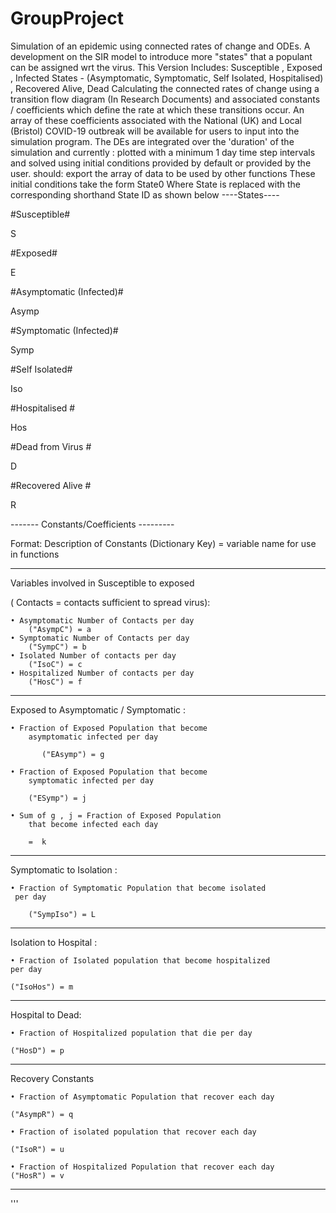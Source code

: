 # GroupProject
Simulation of an epidemic using connected rates of change and ODEs.
A development on the SIR model to introduce more "states" that a populant
can be assigned wrt the virus.
This Version Includes:
Susceptible , Exposed , Infected States - (Asymptomatic, Symptomatic, Self
Isolated, Hospitalised) , Recovered Alive, Dead
Calculating the connected rates of change using a transition flow diagram
(In Research Documents) and associated constants / coefficients which
define the rate at which these transitions occur. An array of these coefficients
associated with the National (UK) and Local (Bristol) COVID-19 outbreak
will be available for users to input into the simulation program.
The DEs are integrated over the 'duration' of the simulation and
currently :
plotted with a minimum 1 day time step intervals and solved using initial conditions provided
by default or provided by the user.
should:
export the array of data to be used by other functions
These initial conditions take the form State0 Where State is replaced with
the corresponding shorthand State ID as shown below
----States----

#Susceptible#

S

#Exposed#

E

#Asymptomatic (Infected)#

Asymp

#Symptomatic (Infected)#

Symp

#Self Isolated#

Iso

#Hospitalised #

Hos

#Dead from Virus #

D

#Recovered Alive #

R

------- Constants/Coefficients ---------

Format:
	Description of Constants
    (Dictionary Key) = variable name for use in functions
    
-------------------------------------------------------------

Variables involved in Susceptible to exposed

( Contacts = contacts sufficient to spread virus):

	• Asymptomatic Number of Contacts per day
	    ("AsympC") = a
	• Symptomatic Number of Contacts per day
        ("SympC") = b
	• Isolated Number of contacts per day
        ("IsoC") = c
	• Hospitalized Number of contacts per day 
        ("HosC") = f
-------------------------------------------------------------
Exposed to Asymptomatic / Symptomatic :


	• Fraction of Exposed Population that become
        asymptomatic infected per day

           ("EAsymp") = g

	• Fraction of Exposed Population that become
        symptomatic infected per day

        ("ESymp") = j

	• Sum of g , j = Fraction of Exposed Population
        that become infected each day 

        =  k
-------------------------------------------------------------
Symptomatic to Isolation :

	• Fraction of Symptomatic Population that become isolated
	 per day

        ("SympIso") = L 
-------------------------------------------------------------
Isolation to Hospital :

	• Fraction of Isolated population that become hospitalized
	per day

	("IsoHos") = m
-------------------------------------------------------------
Hospital to Dead:

	• Fraction of Hospitalized population that die per day

	("HosD") = p
-------------------------------------------------------------
Recovery Constants 

	• Fraction of Asymptomatic Population that recover each day

	("AsympR") = q

	• Fraction of isolated population that recover each day

	("IsoR") = u

	• Fraction of Hospitalized Population that recover each day
	("HosR") = v
-------------------------------------------------------------

'''    
